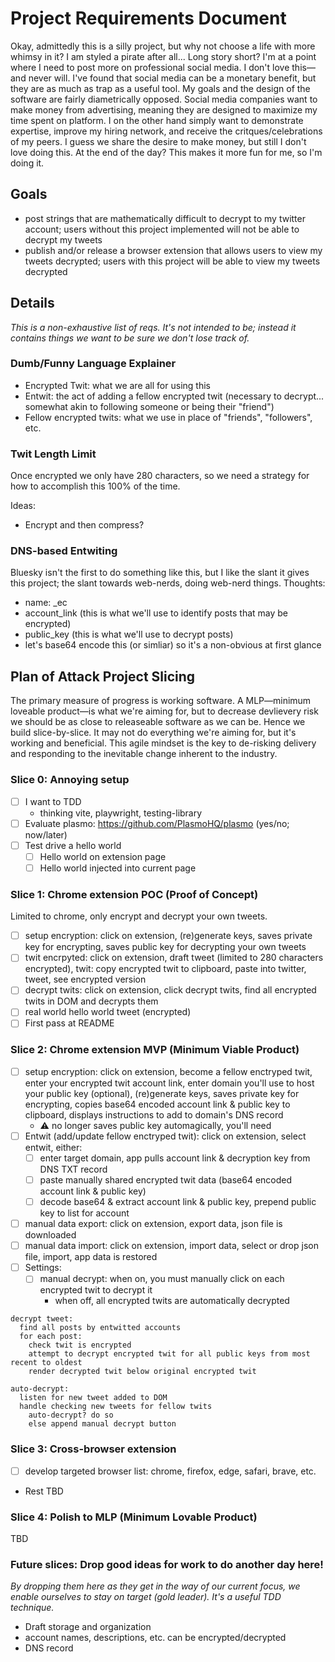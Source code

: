# Project Requirements Document

Okay, admittedly this is a silly project, but why not choose a life with more whimsy in it? I am styled a pirate after all... Long story short? I'm at a point where I need to post more on professional social media. I don't love this—and never will. I've found that social media can be a monetary benefit, but they are as much as trap as a useful tool. My goals and the design of the software are fairly diametrically opposed. Social media companies want to make money from advertising, meaning they are designed to maximize my time spent on platform. I on the other hand simply want to demonstrate expertise, improve my hiring network, and receive the critques/celebrations of my peers. I guess we share the desire to make money, but still I don't love doing this. At the end of the day? This makes it more fun for me, so I'm doing it.

## Goals

- post strings that are mathematically difficult to decrypt to my twitter account; users without this project implemented will not be able to decrypt my tweets
- publish and/or release a browser extension that allows users to view my tweets decrypted; users with this project will be able to view my tweets decrypted

## Details

_This is a non-exhaustive list of reqs. It's not intended to be; instead it contains things we want to be sure we don't lose track of._

### Dumb/Funny Language Explainer

- Encrypted Twit: what we are all for using this
- Entwit: the act of adding a fellow encrypted twit (necessary to decrypt... somewhat akin to following someone or being their "friend")
- Fellow encrypted twits: what we use in place of "friends", "followers", etc.

### Twit Length Limit

Once encrypted we only have 280 characters, so we need a strategy for how to accomplish this 100% of the time.

Ideas:

- Encrypt and then compress?

### DNS-based Entwiting

Bluesky isn't the first to do something like this, but I like the slant it gives this project; the slant towards web-nerds, doing web-nerd things. Thoughts:

- name: _ec
- account_link (this is what we'll use to identify posts that may be encrypted)
- public_key (this is what we'll use to decrypt posts)
- let's base64 encode this (or simliar) so it's a non-obvious at first glance

## Plan of Attack Project Slicing

The primary measure of progress is working software. A MLP—minimum loveable product—is what we're aiming for, but to decrease devlievery risk we should be as close to releaseable software as we can be. Hence we build slice-by-slice. It may not do everything we're aiming for, but it's working and beneficial. This agile mindset is the key to de-risking delivery and responding to the inevitable change inherent to the industry.

### Slice 0: Annoying setup

- [ ] I want to TDD
  - thinking vite, playwright, testing-library
- [ ] Evaluate plasmo: https://github.com/PlasmoHQ/plasmo (yes/no; now/later)
- [ ] Test drive a hello world
  - [ ] Hello world on extension page
  - [ ] Hello world injected into current page

### Slice 1: Chrome extension POC (Proof of Concept)

Limited to chrome, only encrypt and decrypt your own tweets.

- [ ] setup encryption: click on extension, (re)generate keys, saves private key for encrypting, saves public key for decrypting your own tweets
- [ ] twit encrpyted: click on extension, draft tweet (limited to 280 characters encrypted), twit: copy encrypted twit to clipboard, paste into twitter, tweet, see encrypted version
- [ ] decrypt twits: click on extension, click decrypt twits, find all encrypted twits in DOM and decrypts them
- [ ] real world hello world tweet (encrypted)
- [ ] First pass at README

### Slice 2: Chrome extension MVP (Minimum Viable Product)

- [ ] setup encryption: click on extension, become a fellow enctryped twit, enter your encrypted twit account link, enter domain you'll use to host your public key (optional), (re)generate keys, saves private key for encrypting, copies base64 encoded account link & public key to clipboard, displays instructions to add to domain's DNS record
  - :warning: no longer saves public key automagically, you'll need
- [ ] Entwit (add/update fellow enctryped twit): click on extension, select entwit, either:
  - [ ] enter target domain, app pulls account link & decryption key from DNS TXT record
  - [ ] paste manually shared encrypted twit data (base64 encoded account link & public key)
  - [ ] decode base64 & extract account link & public key, prepend public key to list for account
- [ ] manual data export: click on extension, export data, json file is downloaded
- [ ] manual data import: click on extension, import data, select or drop json file, import, app data is restored
- [ ] Settings:
  - [ ] manual decrypt: when on, you must manually click on each encrypted twit to decrypt it
    - when off, all encrypted twits are automatically decrypted

```psuedocode
decrypt tweet:
  find all posts by entwitted accounts
  for each post:
    check twit is encrypted
    attempt to decrypt encrypted twit for all public keys from most recent to oldest
    render decrypted twit below original encrypted twit

auto-decrypt:
  listen for new tweet added to DOM
  handle checking new tweets for fellow twits
    auto-decrypt? do so
    else append manual decrypt button
```

### Slice 3: Cross-browser extension

- [ ] develop targeted browser list: chrome, firefox, edge, safari, brave, etc.
- Rest TBD

### Slice 4: Polish to MLP (Minimum Lovable Product)

TBD

### Future slices: Drop good ideas for work to do another day here!

_By dropping them here as they get in the way of our current focus, we enable ourselves to stay on target (gold leader). It's a useful TDD technique._

- Draft storage and organization
- account names, descriptions, etc. can be encrypted/decrypted
- DNS record